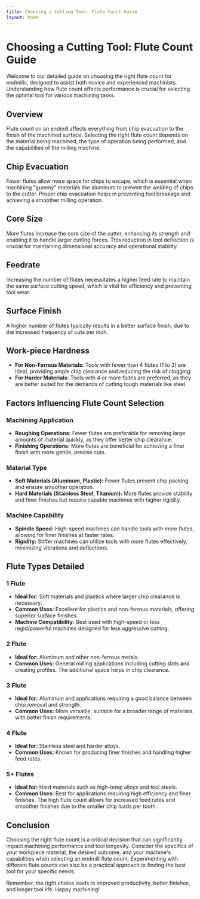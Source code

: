 ```yaml
---
title: Choosing a Cutting Tool: Flute Count Guide
layout: home
---
```


# Choosing a Cutting Tool: Flute Count Guide

Welcome to our detailed guide on choosing the right flute count for endmills, designed to assist both novice and experienced machinists. Understanding how flute count affects performance is crucial for selecting the optimal tool for various machining tasks.

## Overview

Flute count on an endmill affects everything from chip evacuation to the finish of the machined surface. Selecting the right flute count depends on the material being machined, the type of operation being performed, and the capabilities of the milling machine.

## Chip Evacuation

Fewer flutes allow more space for chips to escape, which is essential when machining "gummy" materials like aluminum to prevent the welding of chips to the cutter. Proper chip evacuation helps in preventing tool breakage and achieving a smoother milling operation.

## Core Size

More flutes increase the core size of the cutter, enhancing its strength and enabling it to handle larger cutting forces. This reduction in tool deflection is crucial for maintaining dimensional accuracy and operational stability.

## Feedrate

Increasing the number of flutes necessitates a higher feed rate to maintain the same surface cutting speed, which is vital for efficiency and preventing tool wear.

## Surface Finish

A higher number of flutes typically results in a better surface finish, due to the increased frequency of cuts per inch.

## Work-piece Hardness

- **For Non-Ferrous Materials:** Tools with fewer than 4 flutes (1 to 3) are ideal, providing ample chip clearance and reducing the risk of clogging.
- **For Harder Materials:** Tools with 4 or more flutes are preferred, as they are better suited for the demands of cutting tough materials like steel.

## Factors Influencing Flute Count Selection

### Machining Application

- **Roughing Operations:** Fewer flutes are preferable for removing large amounts of material quickly, as they offer better chip clearance.
- **Finishing Operations:** More flutes are beneficial for achieving a finer finish with more gentle, precise cuts.

### Material Type

- **Soft Materials (Aluminum, Plastic):** Fewer flutes prevent chip packing and ensure smoother operation.
- **Hard Materials (Stainless Steel, Titanium):** More flutes provide stability and finer finishes but require capable machines with higher rigidity.

### Machine Capability

- **Spindle Speed:** High-speed machines can handle tools with more flutes, allowing for finer finishes at faster rates.
- **Rigidity:** Stiffer machines can utilize tools with more flutes effectively, minimizing vibrations and deflections.

## Flute Types Detailed

### 1 Flute

- **Ideal for:** Soft materials and plastics where larger chip clearance is necessary.
- **Common Uses:** Excellent for plastics and non-ferrous materials, offering superior surface finishes.
- **Machine Compatibility:** Best used with high-speed or less regid/powerful machines designed for less aggressive cutting.

### 2 Flute

- **Ideal for:** Aluminum and other non-ferrous metals.
- **Common Uses:** General milling applications including cutting slots and creating profiles. The additional space helps in chip clearance.

### 3 Flute

- **Ideal for:** Aluminum and applications requiring a good balance between chip removal and strength.
- **Common Uses:** More versatile, suitable for a broader range of materials with better finish requirements.

### 4 Flute

- **Ideal for:** Stainless steel and harder alloys.
- **Common Uses:** Known for producing finer finishes and handling higher feed rates.

### 5+ Flutes

- **Ideal for:** Hard materials such as high-temp alloys and tool steels.
- **Common Uses:** Best for applications requiring high efficiency and finer finishes. The high flute count allows for increased feed rates and smoother finishes due to the smaller chip loads per tooth.

## Conclusion

Choosing the right flute count is a critical decision that can significantly impact machining performance and tool longevity. Consider the specifics of your workpiece material, the desired outcome, and your machine's capabilities when selecting an endmill flute count. Experimenting with different flute counts can also be a practical approach to finding the best tool for your specific needs.

Remember, the right choice leads to improved productivity, better finishes, and longer tool life. Happy machining!
